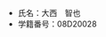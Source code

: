 - 氏名：大西　智也
- 学籍番号：08D20028

<!---
onishito/onishito is a ✨ special ✨ repository because its `README.md` (this file) appears on your GitHub profile.
You can click the Preview link to take a look at your changes.
--->
